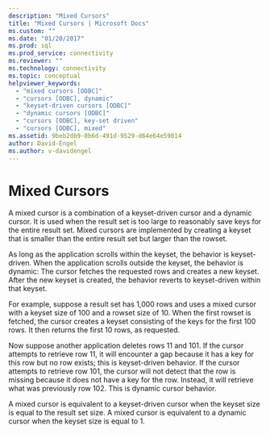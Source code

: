 ```yaml
---
description: "Mixed Cursors"
title: "Mixed Cursors | Microsoft Docs"
ms.custom: ""
ms.date: "01/20/2017"
ms.prod: sql
ms.prod_service: connectivity
ms.reviewer: ""
ms.technology: connectivity
ms.topic: conceptual
helpviewer_keywords: 
  - "mixed cursors [ODBC]"
  - "cursors [ODBC], dynamic"
  - "keyset-driven cursors [ODBC]"
  - "dynamic cursors [ODBC]"
  - "cursors [ODBC], key-set driven"
  - "cursors [ODBC], mixed"
ms.assetid: 9beb2db9-0b6d-491d-9529-d64e64e59014
author: David-Engel
ms.author: v-davidengel
---
```

# Mixed Cursors

A mixed cursor is a combination of a keyset-driven cursor and a dynamic cursor. It is used when the result set is too large to reasonably save keys for the entire result set. Mixed cursors are implemented by creating a keyset that is smaller than the entire result set but larger than the rowset.  
  
 As long as the application scrolls within the keyset, the behavior is keyset-driven. When the application scrolls outside the keyset, the behavior is dynamic: The cursor fetches the requested rows and creates a new keyset. After the new keyset is created, the behavior reverts to keyset-driven within that keyset.  
  
 For example, suppose a result set has 1,000 rows and uses a mixed cursor with a keyset size of 100 and a rowset size of 10. When the first rowset is fetched, the cursor creates a keyset consisting of the keys for the first 100 rows. It then returns the first 10 rows, as requested.  
  
 Now suppose another application deletes rows 11 and 101. If the cursor attempts to retrieve row 11, it will encounter a gap because it has a key for this row but no row exists; this is keyset-driven behavior. If the cursor attempts to retrieve row 101, the cursor will not detect that the row is missing because it does not have a key for the row. Instead, it will retrieve what was previously row 102. This is dynamic cursor behavior.  
  
 A mixed cursor is equivalent to a keyset-driven cursor when the keyset size is equal to the result set size. A mixed cursor is equivalent to a dynamic cursor when the keyset size is equal to 1.
